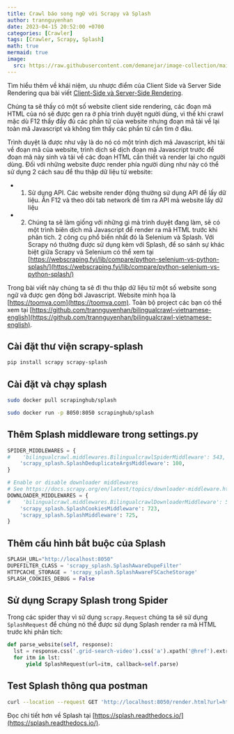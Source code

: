 ```yaml
---
title: Crawl báo song ngữ với Scrapy và Splash
author: trannguyenhan 
date: 2023-04-15 20:52:00 +0700
categories: [Crawler]
tags: [Crawler, Scrapy, Splash]
math: true
mermaid: true
image:
  src: https://raw.githubusercontent.com/demanejar/image-collection/main/ScrapySplash/scrapy_splash_795857e959.png
---
```


Tìm hiểu thêm về khái niệm, ưu nhược điểm của Client Side và Server Side Rendering qua bài viết [Client-Side và Server-Side Rendering](https://hacerweb.github.io/server-side-rendering-and-client-side-rendering/).

Chúng ta sẽ thấy có một số website client side rendering, các đoạn mã HTML của nó sẽ được gen ra ở phía trình duyệt người dùng, vì thế khi crawl mặc dù F12 thấy đầy đủ các phần tử của website nhưng đoạn mã tải về lại toàn mã Javascript và không tìm thấy các phần tử cần tìm ở đâu.

Trình duyệt là được như vậy là do nó có một trình dịch mã Javascript, khi tải về đoạn mã của website, trình dịch sẽ dịch đoạn mã Javascript trước để đoạn mã này sinh và tải về các đoạn HTML cần thiết và render lại cho người dùng. Đối với những website được render phía người dùng như này có thể sử dụng 2 cách sau để thu thập dữ liệu từ website: 

- 1. Sử dụng API. Các website render động thường sử dụng API để lấy dữ liệu. Ấn F12 và theo dõi tab network để tìm ra API mà website lấy dữ liệu
- 2. Chúng ta sẽ làm giống với những gì mà trình duyệt đang làm, sẽ có một trình biên dịch mã Javascript để render ra mã HTML trước khi phân tích. 2 công cụ phổ biến nhất đó là Selenium và Splash. Với Scrapy nó thường được sử dụng kèm với Splash, để so sánh sự khác biệt giữa Scrapy và Selenium có thể xem tại [https://webscraping.fyi/lib/compare/python-selenium-vs-python-splash/](https://webscraping.fyi/lib/compare/python-selenium-vs-python-splash/)

Trong bài viết này chúng ta sẽ đi thu thập dữ liệu từ một số website song ngữ và được gen động bởi Javascript. Website minh họa là [https://toomva.com](https://toomva.com). Toàn bộ project các bạn có thể xem tại [https://github.com/trannguyenhan/bilingualcrawl-vietnamese-english](https://github.com/trannguyenhan/bilingualcrawl-vietnamese-english).

## Cài đặt thư viện scrapy-splash

```bash
pip install scrapy scrapy-splash
```

## Cài đặt và chạy splash

```bash
sudo docker pull scrapinghub/splash
```

```bash
sudo docker run -p 8050:8050 scrapinghub/splash
```

## Thêm Splash middleware trong settings.py

```py
SPIDER_MIDDLEWARES = {
#    'bilingualcrawl.middlewares.BilingualcrawlSpiderMiddleware': 543,
    'scrapy_splash.SplashDeduplicateArgsMiddleware': 100,
}

# Enable or disable downloader middlewares
# See https://docs.scrapy.org/en/latest/topics/downloader-middleware.html
DOWNLOADER_MIDDLEWARES = {
#    'bilingualcrawl.middlewares.BilingualcrawlDownloaderMiddleware': 543,
    'scrapy_splash.SplashCookiesMiddleware': 723,
    'scrapy_splash.SplashMiddleware': 725,
}
```

## Thêm cấu hình bắt buộc của Splash

```py
SPLASH_URL="http://localhost:8050"
DUPEFILTER_CLASS = 'scrapy_splash.SplashAwareDupeFilter'
HTTPCACHE_STORAGE = 'scrapy_splash.SplashAwareFSCacheStorage'
SPLASH_COOKIES_DEBUG = False
```

## Sử dụng Scrapy Splash trong Spider

Trong các spider thay vì sử dụng `scrapy.Request` chúng ta sẽ sử dụng `SplashRequest` để chúng nó thể được sử dụng Splash render ra mã HTML trước khi phân tích:

```py
def parse_website(self, response):
  lst = response.css('.grid-search-video').css('a').xpath('@href').extract()
  for itm in lst: 
      yield SplashRequest(url=itm, callback=self.parse)
```

## Test Splash thông qua postman

```bash
curl --location --request GET 'http://localhost:8050/render.html?url=https://demanejar.github.io/posts/add-proxy-to-scrapy-project/'
```

Đọc chi tiết hơn về Splash tại [https://splash.readthedocs.io/](https://splash.readthedocs.io/).